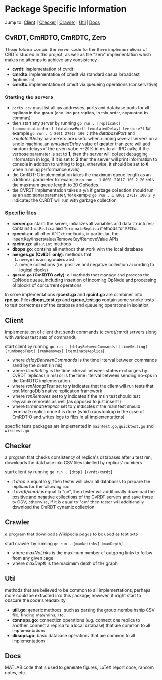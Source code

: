 # Package Specific Information
Jump to: [Client](#Client) | [Checker](#Checker) | [Crawler](#Crawler) | [Util](#Util) | [Docs](#Docs)

## CvRDT, CmRDTO, CmRDTC, Zero
Those folders contain the server code for the three implemernations of CRDTs studied in this project, as well as the "zero" implementation which makes no attemps to achieve any consistency

* **cvrdt**: implementation of cvrdt
* **cmrdto**: implementation of cmrdt via standard casual broadcast (optimistic)
* **cmrdtc**: implementation of cmrdt via queueing operations (conservative)

### Starting the servers
* `ports.csv` must list all ips addresses, ports and database ports for all replicas in the group (one line per replica, in this order, separated by commas)
* then start any server by running `go run . [replicaNo] [communicationPort] [databasePort] [emulatedDelay] [verbose?]`
for example `go run . 1 8001 27017 100 2` (the *databasePort* and *emulatedDelay* parameters are useful when running several servers on a single machine, an *emulatedDelay* value of greater than zero will add random delays of the given value +-20% in ms to all RPC calls; if the verbose parameter is set to **1**, then the server will collect debugging information in logs, if it is set to **2** then the server will print information to console in addition to writing to logs, otherwise, it should be set to **0** when running performance evals)
* the CmRDT-C implementation takes the maximum queue length as an additional parameter for example `go run . 1 8001 27017 100 2 20` sets the maximum queue length to 20 OpNodes
* the CVRDT implementation takes a y/n if garbage collection should run as an additional parameter, for example `go run . 1 8001 27017 100 2 y` indicates the CvRDT will run with garbage collection

### Specific files
* **server.go**: starts the server, initializes all variables and data structures; contains `InitReplica` and `TerminateReplica` methods for `RPCExt`
* **rpcext.go**: all other `RPCExt` methods, in particular, the InsertKey/InsertValue/RemoveKey/RemoveValue APIs
* **rpcint.go**: all `RPCInt` methods
* **dbops.go**: contains all methods that work with the local database
* **merges.go (CvRDT only)**: methods that
    1. merge incoming states and
    2. merge collections (i.e. positive and negative collection according to logical clocks)
* **queue.go (CmRDTC only)**: all methods that manage and process the OpNode queue, including insertion of incoming OpNode and processing of blocks of concurrent operations

In some implementations **rpcext.go** and **rpcint.go** are combined into **rpc.go**. Files **dbops_test.go** and **queue_test.go** contain some smoke tests to test correctness of the database and queueing operations in isolation.

## Client
implementation of client that sends commands to cvrdt/cmrdt servers along with various test sets of commands

start client by running `go run . [delayBetweenCommands] [timeSetting] [runMongoTest] [runRemoves] [terminateReplica]`
* where *delayBetweenCommands* is the time interval between commands send by the client (in ms)
* where *timeSetting* is the time interval between states exchanges by CvRDT replicas (in ms) or is the time interval between sending no-ops in the CmRDTC implementation
* where *runMongoTest* set to **y** indicates that the client will run tests that test MongoDb's native replication framework
* where *runRemoves* set to **y** indicates if the main test should test key/value removals as well (as opposed to just inserts)
* where *terminateReplica* set to **y** indicates if the main test should terminate replica once it is done (which runs lookup in the case of CmRDT-O and writes logs to files in all implementations)

specific tests packages are implemented in `maintest.go`, `quicktest.go` and `wikitest.go`

## Checker
a program that checks consistency of replica's databases after a test run, downloads the database into CSV files labelled by replicas' numbers

start client by running `go run . [drop] [cvrdt/cmrdt]`
* if *drop* is equal to **y**, then tester will clear all databases to prepare the replicas for the following run
* if *cvrdt/cmrdt* is equal to "cv", then tester will additionally download the positive and negative collections of the CvRDT servers and save those to CSV; otherwise, if it is equal to "cm" then tester will additionally download the CmRDT dynamic collection

## Crawler
a program that downloads Wikipedia pages to be used as test sets

start crawler by running `go run . [maxNoLinks] [maxDepth]`
* where *maxNoLinks* is the maximum number of outgoing links to follow from any given page
* where *maxDepth* is the maximum depth of the graph

## Util
methods that are believed to be common to all implementations, perhaps more could be extracted into this package; however, it might start to obscure the code's readability

* **util.go**: generic methods, such as parsing the group memberhship CSV file, finding max/mins, etc.
* **connops.go**: connection operations (e.g. connect one replica to another, connect a replica to a local database) that are common to all implementations
* **dbsops.go**: basic database operations that are common to all implementations

## Docs
MATLAB code that is used to generate figures, LaTeX report code, random notes, etc.
